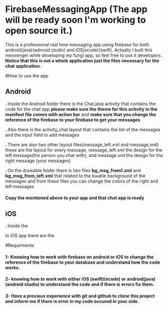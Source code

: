 # FirebaseMessagingApp (The app will be ready soon I'm working to open source it.)
This is a professional real time messaging app using firebase for both android(java)(adnroid studio) and iOS(xcode)(swift). Actually I built this messenger while developing my fungi app, so feel free to use it developers.<b> Notice that this is not a whole application just the files necessary for the chat application.</b>


#How to use the app


<h2>Android</h2>
<p><b>. </b>Inside the Android folder there is the Chat.java activity that contains the code for the chat app <b> please make                                sure the theme for this activity in the manifest file comes with action bar</b> and <b> make sure that you change the reference of the firebase to your firebase to get your messages</b></p>


<p><b>. </b>Also there is the activity_chat layout that contains the list of the messages and the input field to add messages</p>
<p><b>. </b>There are also two other layout files(message_left.xml and message.xml) these are the layout for every message,      message_left.xml the design for the left message(the person you chat with), and message.xml the design for the right message (your messages)</p>
<p><b>. </b>On the drawable folder there is two files <b>bg_msg_from1.xml</b> and <b>bg_msg_from_left.xml</b> that related to the buuble background of the messages and from these files you can change the colors of the right and left messages</p>
<h4>Copy the mentioned above to your app and that chat app is ready</h4>

<h2>iOS</h2>
<p> <b>. </b>Inside the

<p>In iOS app there are the </p>


#Requirments
<h4><b>1-</b> Knowing how to work with firebase on android or iOS to change the reference of the firebase to your database and understand how the code works.</h4>
<h4> <b>2- </b> knowing how to work with either iOS (swift)(xcode) or android(java)(android studio) to understand the code and if there is errors fix them. </h4>
<h4><b>3- </b>Have a previous experience with git and github to clone this project and inform me if there is error in my code occured in your side.</h4>
